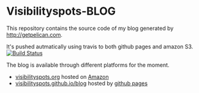 # Visibilityspots-BLOG

This repository contains the source code of my blog generated by http://getpelican.com.

It's pushed autmatically using travis to both github pages and amazon S3.
[![Build Status](https://travis-ci.org/visibilityspots/blog.svg?branch=master)](https://travis-ci.org/visibilityspots/blog)

The blog is available through different platforms for the moment.

* [visibilityspots.org](http://visibilityspots.org) hosted on [Amazon](http://aws.amazon.com)
* [visibilityspots.github.io/blog](https://visibilityspots.github.io/blog/) hosted by [github pages](https://pages.github.com/)
